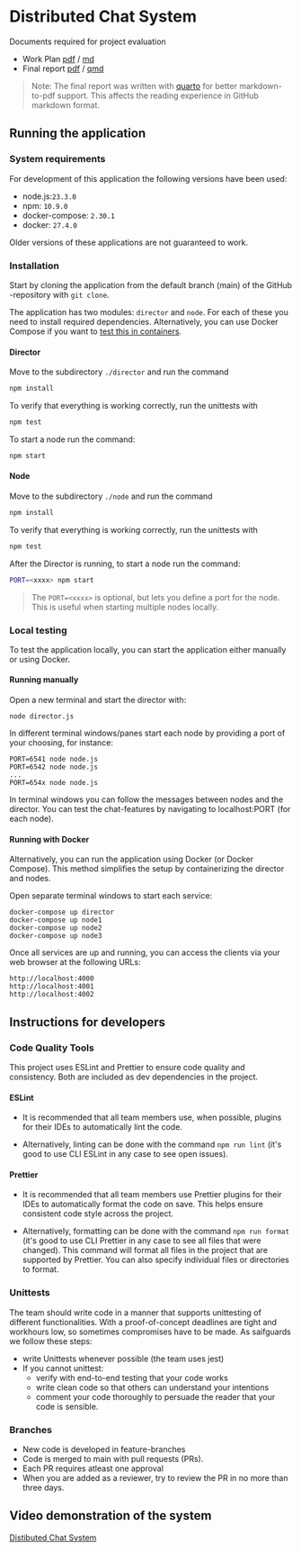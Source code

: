 # Distributed Chat System 

Documents required for project evaluation
- Work Plan [pdf](./docs/work-plan.pdf) / [md](./docs/work-plan.md)
- Final report [pdf](./docs/final-report.pdf) / [qmd](./docs/final-report.qmd)

> Note: The final report was written with [quarto](https://quarto.org/) for better markdown-to-pdf support. This affects the reading experience in GitHub markdown format. 


## Running the application

### System requirements 

For development of this application the following versions have been used:
- node.js:`23.3.0` 
- npm: `10.9.0`
- docker-compose: `2.30.1` 
- docker: `27.4.0`

Older versions of these applications are not guaranteed to work.

### Installation

Start by cloning the application from the default branch (main) of the GitHub -repository with `git clone`.

The application has two modules: `director` and `node`. For each of these you need to install required dependencies. Alternatively, you can use Docker Compose if you want to [test this in containers](#running-with-docker).

#### Director
Move to the subdirectory `./director` and run the command 

```bash
npm install
```

To verify that everything is working correctly, run the unittests with 

```bash
npm test
```
To start a node run the command:
```bash
npm start
```

#### Node

Move to the subdirectory `./node` and run the command 

```bash
npm install
```

To verify that everything is working correctly, run the unittests with 

```bash
npm test
```

After the Director is running, to start a node run the command:

```bash
PORT=<xxxx> npm start
```

> The `PORT=<xxxx>` is optional, but lets you define a port for the node. This is useful when starting multiple nodes locally. 

### Local testing

To test the application locally, you can start the application either manually or using Docker.

#### Running manually

Open a new terminal and start the director with:
```
node director.js
```

In different terminal windows/panes start each node by providing a port of your choosing, for instance:
```
PORT=6541 node node.js
PORT=6542 node node.js
...
PORT=654x node node.js
```

In terminal windows you can follow the messages between nodes and the director. You can test the chat-features by navigating to localhost:PORT (for each node). 

#### Running with Docker

Alternatively, you can run the application using Docker (or Docker Compose). This method simplifies the setup by containerizing the director and nodes.

Open separate terminal windows to start each service:
```
docker-compose up director
docker-compose up node1
docker-compose up node2
docker-compose up node3
```
Once all services are up and running, you can access the clients via your web browser at the following URLs:
```
http://localhost:4000
http://localhost:4001
http://localhost:4002
```
## Instructions for developers

### Code Quality Tools

This project uses ESLint and Prettier to ensure code quality and consistency. Both are included as dev dependencies in the project.


#### ESLint

- It is recommended that all team members use, when possible, plugins for their IDEs to automatically lint the code.

- Alternatively, linting can be done with the command `npm run lint` (it's good to use CLI ESLint in any case to see open issues).


#### Prettier

- It is recommended that all team members use Prettier plugins for their IDEs to automatically format the code on save. This helps ensure consistent code style across the project.

- Alternatively, formatting can be done with the command `npm run format` (it's good to use CLI Prettier in any case to see all files that were changed). This command will format all files in the project that are supported by Prettier. You can also specify individual files or directories to format.

### Unittests
The team should write code in a manner that supports unittesting of different functionalities. With a proof-of-concept deadlines are tight and workhours low, so sometimes compromises have to be made. As saifguards we follow these steps:
- write Unittests whenever possible (the team uses jest)
- If you cannot unittest:  
  - verify with end-to-end testing that your code works
  - write clean code so that others can understand your intentions
  - comment your code thoroughly to persuade the reader that your code is sensible. 

### Branches
- New code is developed in feature-branches
- Code is merged to main with pull requests (PRs). 
- Each PR requires atleast one approval
- When you are added as a reviewer, try to review the PR in no more than three days. 


## Video demonstration of the system

[Distibuted Chat System](https://helsinkifi-my.sharepoint.com/:v:/g/personal/vaisajuh_ad_helsinki_fi/EZwn-eFB-g5Ko_OXWVBGUS4BmKZBHP22L3Yw1NQCFuj6cw?e=sOnlBV&nav=eyJwbGF5YmFja09wdGlvbnMiOnt9LCJyZWZlcnJhbEluZm8iOnsicmVmZXJyYWxBcHAiOiJTdHJlYW1XZWJBcHAiLCJyZWZlcnJhbE1vZGUiOiJtaXMiLCJyZWZlcnJhbFZpZXciOiJwb3N0cm9sbC1jb3B5bGluayIsInJlZmVycmFsUGxheWJhY2tTZXNzaW9uSWQiOiI5NDdhNWQ1ZC1iOWYzLTRjYzMtOGQ0NS0wYTk0N2RmZjRmZGYifX0%3D)
